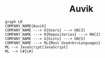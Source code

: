 <h1 align="center">Auvik</h1>

```mermaid
graph LR
COMPANY_NAME{Auvik}
COMPANY_NAME ---> U{Users} ---> UN[3]
COMPANY_NAME ---> R{Repositories} ---> RN[2]
COMPANY_NAME ---> G{Gists} ---> GN[5]
COMPANY_NAME ---> ML{Most Used<br>Languages}
ML --> JavaScript[JavaScript]
ML --> C#[C#]
```
